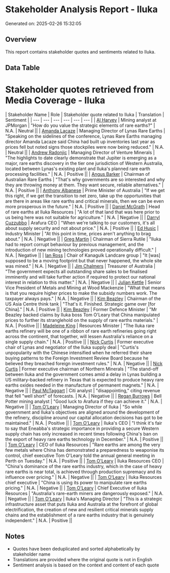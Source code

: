 # Stakeholder Analysis Report - Iluka
Generated on: 2025-02-26 15:32:05

## Overview
This report contains stakeholder quotes and sentiments related to Iluka.

## Data Table
# Stakeholder quotes retrieved from Media Coverage - Iluka
| Stakeholder Name | Role | Stakeholder quote related to Iluka | Translation | Sentiment |
| --- | --- | --- | --- | --- | --- |
| [Al Harvey](https://advance.lexis.com/api/document?collection=news&id=urn:contentItem:6DXJ-K8R3-RS9Y-V3C9-00000-00&context=1519360) | Mining analyst at JPMorgan | "How do you value the strategic elements of rare earths?" | N.A. | Neutral || 
| [Amanda Lacaze](https://advance.lexis.com/api/document?collection=news&id=urn:contentItem:6CNT-H0S1-F0J6-J53H-00000-00&context=1519360) | Managing Director of Lynas Rare Earths | "Speaking on the sidelines of the conference, Lynas Rare Earths managing director Amanda Lacaze said China had built up inventories last year as prices fell but noted signs those stockpiles were now being reduced." | N.A. | Neutral || 
| [Andrew Radonjic](https://advance.lexis.com/api/document?collection=news&id=urn:contentItem:6BJJ-VH11-DYDT-800N-00000-00&context=1519360) | Managing Director of Venture Minerals | "The highlights to date clearly demonstrate that Jupiter is emerging as a major, rare earths discovery in the tier one jurisdiction of Western Australia, located between Lynas's existing plant and Iluka's planned rare earth processing facilities." | N.A. | Positive || 
| [Angus Barker](https://advance.lexis.com/api/document?collection=news&id=urn:contentItem:6BNF-6RF1-JD34-V01G-00000-00&context=1519360) | Chairman of Australian Rare Earths | "That's why governments are so interested and why they are throwing money at them. They want secure, reliable alternatives." | N.A. | Positive || 
| [Anthony Albanese](https://advance.lexis.com/api/document?collection=news&id=urn:contentItem:6DKB-PTV1-DY47-535T-00000-00&context=1519360) | Prime Minister of Australia | "If we get this right, if we get the transition to net zero, take up the opportunities that are there in areas like rare earths and critical minerals, then we can be even more prosperous in the future." | N.A. | Positive || 
| [Daniel McGrath](https://advance.lexis.com/api/document?collection=news&id=urn:contentItem:6DF2-03N1-JBN5-F2PD-00000-00&context=1519360) | Head of rare earths at Iluka Resources | "A lot of that land that was here prior to us being here was not suitable for agriculture." | N.A. | Negative || 
| [Darryl Cuzzubbo](https://advance.lexis.com/api/document?collection=news&id=urn:contentItem:6DXJ-K8R3-RS9Y-V3C9-00000-00&context=1519360) | Arafura CEO | "When we're talking to our customers, it's all about supply security and not about price." | N.A. | Positive || 
| [Ed Husic](https://advance.lexis.com/api/document?collection=news&id=urn:contentItem:6DXJ-K8R3-RS9Y-V3C9-00000-00&context=1519360) | Industry Minister | "At this point in time, prices aren't anything to brag about." | N.A. | Negative || 
| [Greg Martin](https://advance.lexis.com/api/document?collection=news&id=urn:contentItem:6CM3-RFX1-JD34-V00C-00000-00&context=1519360) | Chairman of Sierra Rutile | "Iluka had to report corrupt behaviour by previous management, and the introduction of new mining technologies proved operationally difficult." | N.A. | Negative || 
| [Ian Ross](https://advance.lexis.com/api/document?collection=news&id=urn:contentItem:6DF2-03N1-JBN5-F2PD-00000-00&context=1519360) | Chair of Kanagulk Landcare group | "It [was] supposed to be a moving footprint but that never happened, the whole site was mined." | N.A. | Negative || 
| [Jim Chalmers](https://advance.lexis.com/api/document?collection=news&id=urn:contentItem:6CX0-N771-JD34-V3PG-00000-00&context=1519360) | Treasurer of Australia | "The government expects all outstanding share sales to be finalised imminently and will take further action if required to protect our national interest in relation to this matter." | N.A. | Negative || 
| [Julian Kettle](https://advance.lexis.com/api/document?collection=news&id=urn:contentItem:6C9Y-CDH1-DY19-C0M1-00000-00&context=1519360) | Senior Vice President of Metals and Mining at Wood Mackenzie | "What that means is that you require higher prices to make the subsidy numbers work. The taxpayer always pays." | N.A. | Negative || 
| [Kim Beazley](https://advance.lexis.com/api/document?collection=news&id=urn:contentItem:6C9Y-CDH1-DY19-C0M1-00000-00&context=1519360) | Chairman of the US Asia Centre think tank | "That's it. Finished. Strategic game over [for China]." | N.A. | Positive || 
| [Kim Beazley](https://advance.lexis.com/api/document?collection=news&id=urn:contentItem:6CNT-H0S1-F0J6-J53H-00000-00&context=1519360) | Former Defence Minister | "Mr Beazley backed claims by Iluka boss Tom O'Leary that China manipulated prices to further its stranglehold on the supply of rare earths materials." | N.A. | Positive || 
| [Madeleine King](https://advance.lexis.com/api/document?collection=news&id=urn:contentItem:6DKB-PTV1-DY47-535T-00000-00&context=1519360) | Resources Minister | "The Iluka rare earths refinery will be one of a ribbon of rare earth refineries going right across the continent, that together, will lessen Australia's reliance on a single supply chain." | N.A. | Positive || 
| [Nick Curtis](https://advance.lexis.com/api/document?collection=news&id=urn:contentItem:6C6G-6961-JD3N-5111-00000-00&context=1519360) | Former executive chair of Lynas and negotiator of the Iluka supply deal | "Curtis's unpopularity with the Chinese intensified when he referred their share buying patterns to the Foreign Investment Review Board because he believed they breached foreign investment rules." | N.A. | Negative || 
| [Nick Curtis](https://advance.lexis.com/api/document?collection=news&id=urn:contentItem:6CX0-N771-JD34-V3PG-00000-00&context=1519360) | Former executive chairman of Northern Minerals | "The stand-off between Iluka and the government comes amid a delay in Lynas building a US military-backed refinery in Texas that is expected to produce heavy rare earths oxides needed in the manufacture of permanent magnets." | N.A. | Negative || 
| [Paul McTaggart](https://advance.lexis.com/api/document?collection=news&id=urn:contentItem:6D7P-D0X1-DYDT-8508-00000-00&context=1519360) | Citi analyst | "disappointing," citing revenue that fell "well short" of forecasts. | N.A. | Negative || 
| [Regan Burrows](https://advance.lexis.com/api/document?collection=news&id=urn:contentItem:6DXJ-K8R3-RS9Y-V3C9-00000-00&context=1519360) | Bell Potter mining analyst | "Good luck to Arafura if they can achieve it." | N.A. | Negative || 
| [Tom O'Leary](https://advance.lexis.com/api/document?collection=news&id=urn:contentItem:6BCW-6361-JD3N-53X4-00000-00&context=1519360) | Managing Director of Iluka | "So while government and Iluka's objectives are aligned around the development of the refinery, discipline around our capital allocation decisions has got to be maintained." | N.A. | Positive || 
| [Tom O'Leary](https://advance.lexis.com/api/document?collection=news&id=urn:contentItem:6BFG-1K21-JD34-V3H6-00000-00&context=1519360) | Iluka's CEO | "I think it's fair to say that Eneabba's strategic importance in providing a secure Western supply chain has only increased in recent times following China's ban on the export of heavy rare earths technology in December." | N.A. | Positive || 
| [Tom O'Leary](https://advance.lexis.com/api/document?collection=news&id=urn:contentItem:6BYW-BCF1-JC0X-K00G-00000-00&context=1519360) | CEO of Iluka Resources | "Rare earths are among the very few metals where China has demonstrated a preparedness to weaponise its control, chief executive Tom O'Leary told the annual general meeting in Perth on Tuesday." | N.A. | Positive || 
| [Tom O'Leary](https://advance.lexis.com/api/document?collection=news&id=urn:contentItem:6C03-2N31-JD3N-50S3-00000-00&context=1519360) | Iluka Resources CEO | "China's dominance of the rare earths industry, which in the case of heavy rare earths is near total, is achieved through production supremacy and its influence over pricing." | N.A. | Negative || 
| [Tom O'Leary](https://advance.lexis.com/api/document?collection=news&id=urn:contentItem:6C6C-BGF1-JD34-V016-00000-00&context=1519360) | Iluka Resources chief executive | "China is using its power to manipulate rare earths pricing." | N.A. | Negative || 
| [Tom O'Leary](https://advance.lexis.com/api/document?collection=news&id=urn:contentItem:6CV8-CWR1-DY2R-2041-00000-00&context=1519360) | Chief Executive of Iluka Resources | "Australia's rare-earth miners are dangerously exposed." | N.A. | Negative || 
| [Tom O'Leary](https://advance.lexis.com/api/document?collection=news&id=urn:contentItem:6DM1-RXK1-F0J6-J4BC-00000-00&context=1519360) | Iluka's Managing Director | "This is a strategic infrastructure asset that puts Iluka and Australia at the forefront of global electrification, the creation of new and resilient critical minerals supply chains and the establishment of a rare earths industry that is genuinely independent." | N.A. | Positive || 

## Notes
- Quotes have been deduplicated and sorted alphabetically by stakeholder name
- Translations are provided where the original quote is not in English
- Sentiment analysis is based on the context and content of each quote
